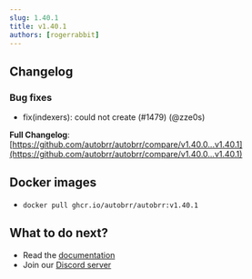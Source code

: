 ```yaml
---
slug: 1.40.1
title: v1.40.1
authors: [rogerrabbit]
---
```


## Changelog

### Bug fixes

- fix(indexers): could not create (#1479) (@zze0s)

**Full Changelog**: [https://github.com/autobrr/autobrr/compare/v1.40.0...v1.40.1](https://github.com/autobrr/autobrr/compare/v1.40.0...v1.40.1)

## Docker images

- `docker pull ghcr.io/autobrr/autobrr:v1.40.1`

## What to do next?

- Read the [documentation](https://autobrr.com)
- Join our [Discord server](https://discord.gg/8s5d8pFhba)
